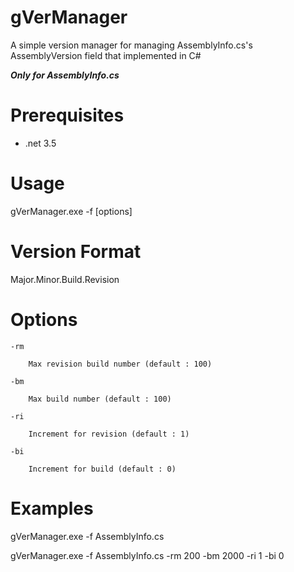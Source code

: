 gVerManager
===========

A simple version manager for managing AssemblyInfo.cs's AssemblyVersion field that implemented in C#

_**Only for AssemblyInfo.cs**_


Prerequisites
=============
- .net 3.5

Usage
======

gVerManager.exe -f <filepath> [options]

Version Format
==============

Major.Minor.Build.Revision

Options
==========
	-rm

		Max revision build number (default : 100)

	-bm 

		Max build number (default : 100)

	-ri 

		Increment for revision (default : 1)

	-bi

		Increment for build (default : 0)

Examples
============

gVerManager.exe -f AssemblyInfo.cs

gVerManager.exe -f AssemblyInfo.cs -rm 200 -bm 2000 -ri 1 -bi 0
